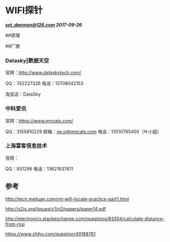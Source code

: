 # WIFI探针

***set_daemon@126.com 2017-09-26***





##原理





##厂商

### Datasky|数据天空

官网：http://www.dataskytech.com/

QQ：742227326 电话：13708042153

淘宝店：DataSky

### 中科爱讯

官网：https://www.mncats.com/

QQ：3155910229 邮箱：ye.xi@mncats.com 电话：13510785400（叶小姐）

### 上海富客信息技术

官网：

QQ：931296  电话：13621937611





## 参考

http://tech.meituan.com/mt-wifi-locate-practice-part1.html

http://s2is.org/Issues/v1/n2/papers/paper14.pdf 

http://electronics.stackexchange.com/questions/83354/calculate-distance-from-rssi

https://www.zhihu.com/question/49188761